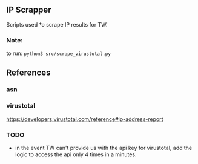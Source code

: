 
## IP Scrapper
Scripts used †o scrape IP results for TW.

### Note:
to run: `python3 src/scrape_virustotal.py`

## References

### asn

### virustotal
https://developers.virustotal.com/reference#ip-address-report

### TODO
- in the event TW can't provide us with the api key for virustotal, add the logic to access the api only 4 times in a minutes. 